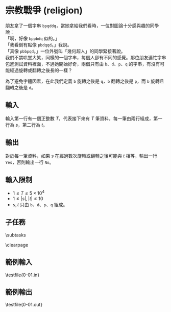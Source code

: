 # 宗教戰爭 (religion)

朋友拿了一個字串 `bpqddq`，當她拿給我們看時，一位對圖論十分感與趣的同學說：  
「啊，好像 `bppbdq` 似的。」  
「我看倒有點像 `pbdqqd`。」我說。  
「真像 `pbbpqd`。」一位外號叫「幾何超人」的同學緊接著說。  
我們不禁哄堂大笑，同樣的一個字串，每個人卻有不同的感覺。那位朋友連忙字串包進測試資料裡面，不過她開始好奇，兩個只有由 `b`、`d`、`p`、`q` 的字串，有沒有可能經過旋轉或翻轉之後長的一樣？  

為了避免字體因素，在此我們定義 `b` 旋轉之後是 `q`，`b` 翻轉之後是 `p`，而 `b` 旋轉且翻轉之後是 `d`。

## 輸入
輸入第一行有一個正整數 $T$，代表接下來有 $T$ 筆資料，每一筆由兩行組成，第一行為 $s$，第二行為 $t$。

## 輸出
對於每一筆資料，如果 $s$ 在經過數次旋轉或翻轉之後可能與 $t$ 相等，輸出一行 `Yes`，否則輸出一行 `No`。  

## 輸入限制
 - $1 \leq T \leq 5 \times 10^4$
 - $1 \leq |s|, |t| \leq 10$
 - $s, t$  只由 `b`、`d`、`p`、`q` 組成。

## 子任務
\subtasks

\clearpage

## 範例輸入
\testfile{0-01.in}

## 範例輸出
\testfile{0-01.out}
